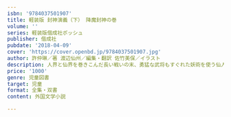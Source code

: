 ```yaml
---
isbn: '9784037501907'
title: 軽装版 封神演義（下） 降魔封神の巻
volume: ''
series: 軽装版偕成社ポッシュ
publisher: 偕成社
pubdate: '2018-04-09'
cover: 'https://cover.openbd.jp/9784037501907.jpg'
author: 許仲琳／著 渡辺仙州／編集・翻訳 佐竹美保／イラスト
description: 人界と仙界を巻きこんだ長い戦いの末、勇猛な武将もすぐれた妖術を使う仙人たちも、姜子牙のつくった封神台へと送られた。
price: '1000'
genre: 児童図書
target: 児童
format: 全集・双書
content: 外国文学小説

---
```

